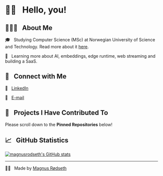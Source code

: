 <h1> 👋🏼 &nbsp; Hello, you!</h1>

<h2> 👨🏻‍💻 &nbsp; About Me</h2>

🎓 &nbsp; Studying Computer Science (MSc) at Norwegian University of Science and Technology. Read more about it [here](https://www.ntnu.no/studier/msit).  

🌱 &nbsp; Learning more about AI, embeddings, edge runtime, web streaming and building a SaaS.

<h2> 🤝 &nbsp; Connect with Me </h2>

👔 &nbsp; <a href="https://www.linkedin.com/in/magnus-rodseth/">LinkedIn</a>  

📨 &nbsp; <a href="mailto:magnus.rodseth@gmail.com">E-mail</a>  

<h2> 💫 &nbsp; Projects I Have Contributed To</h2>

Please scroll down to the **Pinned Repositories** below!

<h2> 📈 &nbsp; GitHub Statistics </h2>

[![magnusrodseth's GitHub stats](https://github-readme-stats.vercel.app/api?username=magnusrodseth&count_private=true&show_icons=true&theme=tokyonight)](https://github.com/magnusrodseth/github-readme-stats)

<hr>

🫶🏼 &nbsp; Made by [Magnus Rødseth](https://github.com/magnusrodseth)  

